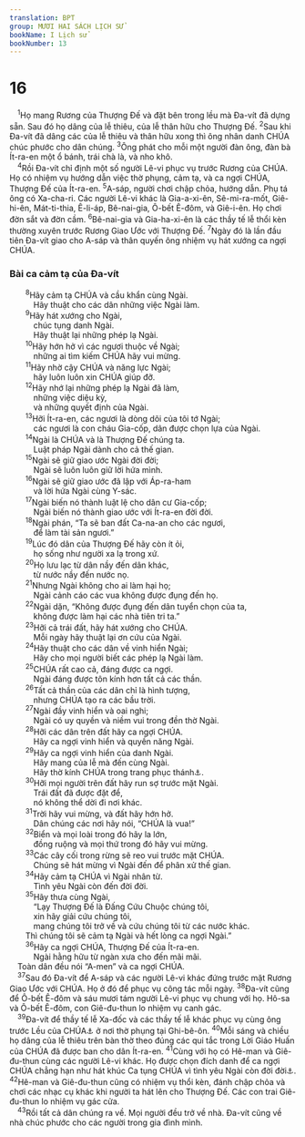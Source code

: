 ```yaml
---
translation: BPT
group: MƯƠI HAI SÁCH LỊCH SỬ
bookName: I Lịch sử 
bookNumber: 13
---
```


<div class="title"><h1>16</h1></div>
<span class="verse 1su_16_1"> <sup>1</sup>Họ mang Rương của Thượng Đế và đặt bên trong lều mà Đa-vít đã dựng sẵn. Sau đó họ dâng của lễ thiêu, của lễ thân hữu cho Thượng Đế.</span>
<span class="verse 1su_16_2"><sup>2</sup>Sau khi Đa-vít đã dâng các của lễ thiêu và thân hữu xong thì ông nhân danh CHÚA chúc phước cho dân chúng.</span>
<span class="verse 1su_16_3"><sup>3</sup>Ông phát cho mỗi một người đàn ông, đàn bà Ít-ra-en một ổ bánh, trái chà là, và nho khô.<br/></span>
<span class="verse 1su_16_4"> <sup>4</sup>Rồi Đa-vít chỉ định một số người Lê-vi phục vụ trước Rương của CHÚA. Họ có nhiệm vụ hướng dẫn việc thờ phụng, cảm tạ, và ca ngợi CHÚA, Thượng Đế của Ít-ra-en.</span>
<span class="verse 1su_16_5"><sup>5</sup>A-sáp, người chơi chập chỏa, hướng dẫn. Phụ tá ông có Xa-cha-ri. Các người Lê-vi khác là Gia-a-xi-ên, Sê-mi-ra-mốt, Giê-hi-ên, Mát-ti-thia, Ê-li-áp, Bê-nai-gia, Ô-bết Ê-đôm, và Giê-i-ên. Họ chơi đờn sắt và đờn cầm.</span>
<span class="verse 1su_16_6"><sup>6</sup>Bê-nai-gia và Gia-ha-xi-ên là các thầy tế lễ thổi kèn thường xuyên trước Rương Giao Ước với Thượng Đế.</span>
<span class="verse 1su_16_7"><sup>7</sup>Ngày đó là lần đầu tiên Đa-vít giao cho A-sáp và thân quyến ông nhiệm vụ hát xướng ca ngợi CHÚA.<br/></span>
<div class="title"><h3>Bài ca cảm tạ của Đa-vít</h3></div>
<span class="verse 1su_16_8">  <sup>8</sup>Hãy cảm tạ CHÚA và cầu khẩn cùng Ngài.<br/>   Hãy thuật cho các dân những việc Ngài làm.<br/></span>
<span class="verse 1su_16_9">  <sup>9</sup>Hãy hát xướng cho Ngài,<br/>   chúc tụng danh Ngài.<br/>   Hãy thuật lại những phép lạ Ngài.<br/></span>
<span class="verse 1su_16_10">  <sup>10</sup>Hãy hớn hở vì các ngươi thuộc về Ngài;<br/>   những ai tìm kiếm CHÚA hãy vui mừng.<br/></span>
<span class="verse 1su_16_11">  <sup>11</sup>Hãy nhờ cậy CHÚA và năng lực Ngài;<br/>   hãy luôn luôn xin CHÚA giúp đỡ.<br/></span>
<span class="verse 1su_16_12">  <sup>12</sup>Hãy nhớ lại những phép lạ Ngài đã làm,<br/>   những việc diệu kỳ,<br/>   và những quyết định của Ngài.<br/></span>
<span class="verse 1su_16_13">  <sup>13</sup>Hỡi Ít-ra-en, các ngươi là dòng dõi của tôi tớ Ngài;<br/>   các ngươi là con cháu Gia-cốp, dân được chọn lựa của Ngài.<br/></span>
<span class="verse 1su_16_14">  <sup>14</sup>Ngài là CHÚA và là Thượng Đế chúng ta.<br/>   Luật pháp Ngài dành cho cả thế gian.<br/></span>
<span class="verse 1su_16_15">  <sup>15</sup>Ngài sẽ giữ giao ước Ngài đời đời;<br/>   Ngài sẽ luôn luôn giữ lời hứa mình.<br/></span>
<span class="verse 1su_16_16">  <sup>16</sup>Ngài sẽ giữ giao ước đã lập với Áp-ra-ham<br/>   và lời hứa Ngài cùng Y-sác.<br/></span>
<span class="verse 1su_16_17">  <sup>17</sup>Ngài biến nó thành luật lệ cho dân cư Gia-cốp;<br/>   Ngài biến nó thành giao ước với Ít-ra-en đời đời.<br/></span>
<span class="verse 1su_16_18">  <sup>18</sup>Ngài phán, “Ta sẽ ban đất Ca-na-an cho các ngươi,<br/>   để làm tài sản ngươi.”<br/></span>
<span class="verse 1su_16_19">  <sup>19</sup>Lúc đó dân của Thượng Đế hãy còn ít ỏi,<br/>   họ sống như người xa lạ trong xứ.<br/></span>
<span class="verse 1su_16_20">  <sup>20</sup>Họ lưu lạc từ dân nầy đến dân khác,<br/>   từ nước nầy đến nước nọ.<br/></span>
<span class="verse 1su_16_21">  <sup>21</sup>Nhưng Ngài không cho ai làm hại họ;<br/>   Ngài cảnh cáo các vua không được đụng đến họ.<br/></span>
<span class="verse 1su_16_22">  <sup>22</sup>Ngài dặn, “Không được đụng đến dân tuyển chọn của ta,<br/>   không được làm hại các nhà tiên tri ta.”<br/></span>
<span class="verse 1su_16_23">  <sup>23</sup>Hỡi cả trái đất, hãy hát xướng cho CHÚA.<br/>   Mỗi ngày hãy thuật lại ơn cứu của Ngài.<br/></span>
<span class="verse 1su_16_24">  <sup>24</sup>Hãy thuật cho các dân về vinh hiển Ngài;<br/>   Hãy cho mọi người biết các phép lạ Ngài làm.<br/></span>
<span class="verse 1su_16_25">  <sup>25</sup>CHÚA rất cao cả, đáng được ca ngợi.<br/>   Ngài đáng được tôn kính hơn tất cả các thần.<br/></span>
<span class="verse 1su_16_26">  <sup>26</sup>Tất cả thần của các dân chỉ là hình tượng,<br/>   nhưng CHÚA tạo ra các bầu trời.<br/></span>
<span class="verse 1su_16_27">  <sup>27</sup>Ngài đầy vinh hiển và oai nghi;<br/>   Ngài có uy quyền và niềm vui trong đền thờ Ngài.<br/></span>
<span class="verse 1su_16_28">  <sup>28</sup>Hỡi các dân trên đất hãy ca ngợi CHÚA.<br/>   Hãy ca ngợi vinh hiển và quyền năng Ngài.<br/></span>
<span class="verse 1su_16_29">  <sup>29</sup>Hãy ca ngợi vinh hiển của danh Ngài.<br/>   Hãy mang của lễ mà đến cùng Ngài.<br/>   Hãy thờ kính CHÚA trong trang phục thánh<a data-toggle="tooltip" data-placement="bottom" title="Hay “trong vinh hiển thánh của Ngài.”">⚓</a>.<br/></span>
<span class="verse 1su_16_30">  <sup>30</sup>Hỡi mọi người trên đất hãy run sợ trước mặt Ngài.<br/>   Trái đất đã được đặt để,<br/>   nó không thể dời đi nơi khác.<br/></span>
<span class="verse 1su_16_31">  <sup>31</sup>Trời hãy vui mừng, và đất hãy hớn hở.<br/>   Dân chúng các nơi hãy nói, “CHÚA là vua!”<br/></span>
<span class="verse 1su_16_32">  <sup>32</sup>Biển và mọi loài trong đó hãy la lớn,<br/>   đồng ruộng và mọi thứ trong đó hãy vui mừng.<br/></span>
<span class="verse 1su_16_33">  <sup>33</sup>Các cây cối trong rừng sẽ reo vui trước mặt CHÚA.<br/>   Chúng sẽ hát mừng vì Ngài đến để phân xử thế gian.<br/></span>
<span class="verse 1su_16_34">  <sup>34</sup>Hãy cảm tạ CHÚA vì Ngài nhân từ.<br/>   Tình yêu Ngài còn đến đời đời.<br/></span>
<span class="verse 1su_16_35">  <sup>35</sup>Hãy thưa cùng Ngài,<br/>   “Lạy Thượng Đế là Đấng Cứu Chuộc chúng tôi,<br/>   xin hãy giải cứu chúng tôi,<br/>   mang chúng tôi trở về và cứu chúng tôi từ các nước khác.<br/>  Thì chúng tôi sẽ cảm tạ Ngài và hết lòng ca ngợi Ngài.”<br/></span>
<span class="verse 1su_16_36">  <sup>36</sup>Hãy ca ngợi CHÚA, Thượng Đế của Ít-ra-en.<br/>   Ngài hằng hữu từ ngàn xưa cho đến mãi mãi.<br/> Toàn dân đều nói “A-men” và ca ngợi CHÚA.<br/></span>
<span class="verse 1su_16_37"> <sup>37</sup>Sau đó Đa-vít để A-sáp và các người Lê-vi khác đứng trước mặt Rương Giao Ước với CHÚA. Họ ở đó để phục vụ công tác mỗi ngày.</span>
<span class="verse 1su_16_38"><sup>38</sup>Đa-vít cũng để Ô-bết Ê-đôm và sáu mươi tám người Lê-vi phục vụ chung với họ. Hô-sa và Ô-bết Ê-đôm, con Giê-đu-thun lo nhiệm vụ canh gác.<br/></span>
<span class="verse 1su_16_39"> <sup>39</sup>Đa-vít để thầy tế lễ Xa-đốc và các thầy tế lễ khác phục vụ cùng ông trước Lều của CHÚA<a data-toggle="tooltip" data-placement="bottom" title="Hay “Lều Tạm.” Còn gọi là “Lều Họp.” Dân chúng đi vào lều nầy để ra mắt Chúa. Họ sử dụng lều ấy cho đến khi Sô-lô-môn xây đền thờ tại Giê-ru-sa-lem.">⚓</a> ở nơi thờ phụng tại Ghi-bê-ôn.</span>
<span class="verse 1su_16_40"><sup>40</sup>Mỗi sáng và chiều họ dâng của lễ thiêu trên bàn thờ theo đúng các qui tắc trong Lời Giáo Huấn của CHÚA đã được ban cho dân Ít-ra-en.</span>
<span class="verse 1su_16_41"><sup>41</sup>Cùng với họ có Hê-man và Giê-đu-thun cùng các người Lê-vi khác. Họ được chọn đích danh để ca ngợi CHÚA chẳng hạn như hát khúc Ca tụng CHÚA vì tình yêu Ngài còn đời đời<a data-toggle="tooltip" data-placement="bottom" title="Xem II Sử 7:6; Thi 118 và 136.">⚓</a>.</span>
<span class="verse 1su_16_42"><sup>42</sup>Hê-man và Giê-đu-thun cũng có nhiệm vụ thổi kèn, đánh chập chỏa và chơi các nhạc cụ khác khi người ta hát lên cho Thượng Đế. Các con trai Giê-đu-thun lo nhiệm vụ gác cửa.<br/></span>
<span class="verse 1su_16_43"> <sup>43</sup>Rồi tất cả dân chúng ra về. Mọi người đều trở về nhà. Đa-vít cũng về nhà chúc phước cho các người trong gia đình mình.<br/></span>

